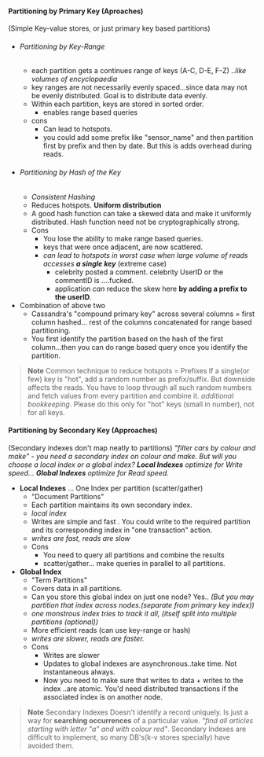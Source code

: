 
#### Partitioning by Primary Key (Aproaches)
(Simple Key-value stores, or just primary key based partitions)
- ###### Partitioning by Key-Range
	- each partition gets a continues range of keys (A-C,  D-E, F-Z) .._like volumes of encyclopaedia_ 
	- key ranges are not necessarily evenly spaced...since data may not be evenly distributed. Goal is to distribute data evenly.
	- Within each partition, keys are stored in sorted order.
		- enables range based queries
	- cons
		- Can lead to hotspots.
		- you could add some prefix like "sensor_name" and then partition first by prefix and then by date. But this is adds overhead during reads.
- ###### Partitioning by Hash of the Key
	- _Consistent Hashing_
	- Reduces hotspots. **Uniform distribution** 
	- A good hash function can take a skewed data and make it uniformly distributed. Hash function need not be cryptographically strong.
	- Cons
		- You lose the ability to make range based queries.
		- keys that were once adjacent, are now scattered.
		- _can lead to hotspots in worst case when large volume of reads accesses **a single key**_ (extreme case)
			- celebrity posted a comment. celebrity UserID or the commentID is ....fucked. 
			- application _can_ reduce the skew here **by adding a prefix to the userID**. 
- Combination of above two
	- Cassandra's "compound primary key" across several columns = first column hashed... rest of the columns concatenated for range based partitioning.
	- You first identify the partition based on the hash of the first column...then you can do range based query once you identify the partition.

>**Note** Common technique to reduce hotspots = Prefixes
>If a single(or few) key is "hot", add a random number as prefix/suffix. 
>But downside affects the reads. You have to loop through all such random numbers and fetch values from every partition and combine it.  _additional bookkeeping_. 
>Please do this only for "hot" keys (small in number), not for all keys.


#### Partitioning by Secondary Key (Approaches)
(Secondary indexes don't map neatly to partitions)
_"filter cars by colour and make"_ - _you need a secondary index on colour and make. But will you choose a local index or a global index?_
_**Local Indexes** optimize for Write speed... **Global Indexes** optimize for Read speed._
- **Local Indexes** ... One Index per partition (scatter/gather)
	- "Document Partitions"
	- Each partition maintains its own secondary index. 
	- _local index_
	- Writes are simple and fast . You could write to the required partition and its corresponding index in "one transaction" action.
	- _writes are fast, reads are slow_
	- Cons
		- You need to query all partitions and combine the results
		- scatter/gather... make queries in parallel to all partitions. 
- **Global Index** 
	- "Term Partitions"
	- Covers data in all partitions. 
	- Can you store this global index on just one node? Yes.. _(But you may partition that index across nodes.(separate from primary key index))_
	- _one monstrous index tries to track it all, (itself split into multiple partitions (optional))_
	- More efficient reads (can use key-range or hash)
	- _writes are slower, reads are faster._
	- Cons
		- Writes are slower
		- Updates to global indexes are asynchronous..take time. Not instantaneous always.
		- Now you need to make sure that writes to data + writes to the index ..are atomic. You'd need distributed transactions if the associated index is on another node.

>**Note** Secondary Indexes
>Doesn't identify a record uniquely. Is just a way for **searching occurrences** of a particular value.
>_"find all articles starting with letter "a" and with colour red"_.
> Secondary Indexes are difficult to implement, so many DB's(k-v stores specially) have avoided them.

